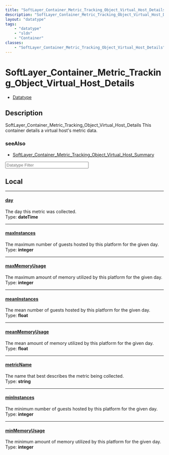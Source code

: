 ```yaml
---
title: "SoftLayer_Container_Metric_Tracking_Object_Virtual_Host_Details"
description: "SoftLayer_Container_Metric_Tracking_Object_Virtual_Host_Details This container details a virtual host's metric data."
layout: "datatype"
tags:
    - "datatype"
    - "sldn"
    - "Container"
classes:
    - "SoftLayer_Container_Metric_Tracking_Object_Virtual_Host_Details"
---
```


# SoftLayer_Container_Metric_Tracking_Object_Virtual_Host_Details
<div id='service-datatype'>
    <ul id='sldn-reference-tabs'>
        <li id='datatype'> <a href='/reference/datatypes/SoftLayer_Container_Metric_Tracking_Object_Virtual_Host_Details' >Datatype</a></li>
    </ul>
</div>

## Description 


SoftLayer_Container_Metric_Tracking_Object_Virtual_Host_Details This container details a virtual host's metric data.



### seeAlso

* [SoftLayer_Container_Metric_Tracking_Object_Virtual_Host_Summary](/reference/datatypes/SoftLayer_Container_Metric_Tracking_Object_Virtual_Host_Summary )




<!-- Filer BEGIN -->
<div class="view-filters">
        <div class="clearfix">
            <div class="search-input-box">
                <input placeholder="Datatype Filter" onkeyup="titleSearch(inputId='prop-input', divId='properties', elementClass='prop-row')" 
                    type="text" id="prop-input" value="" size="30" maxlength="128" class="form-text">
            </div>
        </div>
</div>
<!-- Filer END -->

<div id="properties" class="content">
<div id="localProperties" class="prop-content" >

## Local
<div class="prop-row">

-----
[day]: #day
#### [day]
The day this metric was collected.  
<span class="type-label">Type: </span>**dateTime**  



</div>
<div class="prop-row">

-----
[maxInstances]: #maxinstances
#### [maxInstances]
The maximum number of guests hosted by this platform for the given day.  
<span class="type-label">Type: </span>**integer**  



</div>
<div class="prop-row">

-----
[maxMemoryUsage]: #maxmemoryusage
#### [maxMemoryUsage]
The maximum amount of memory utilized by this platform for the given day.  
<span class="type-label">Type: </span>**integer**  



</div>
<div class="prop-row">

-----
[meanInstances]: #meaninstances
#### [meanInstances]
The mean number of guests hosted by this platform for the given day.  
<span class="type-label">Type: </span>**float**  



</div>
<div class="prop-row">

-----
[meanMemoryUsage]: #meanmemoryusage
#### [meanMemoryUsage]
The mean amount of memory utilized by this platform for the given day.  
<span class="type-label">Type: </span>**float**  



</div>
<div class="prop-row">

-----
[metricName]: #metricname
#### [metricName]
The name that best describes the metric being collected.  
<span class="type-label">Type: </span>**string**  



</div>
<div class="prop-row">

-----
[minInstances]: #mininstances
#### [minInstances]
The minimum number of guests hosted by this platform for the given day.  
<span class="type-label">Type: </span>**integer**  



</div>
<div class="prop-row">

-----
[minMemoryUsage]: #minmemoryusage
#### [minMemoryUsage]
The minimum amount of memory utilized by this platform for the given day.  
<span class="type-label">Type: </span>**integer**  



</div>
</div>
<!-- LOCAL PROPERTY END -->

</div>


